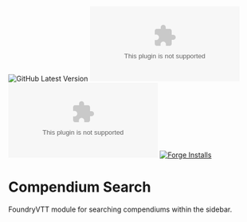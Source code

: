 ![GitHub Latest Version](https://img.shields.io/github/v/release/Aedif/compendium-search?sort=semver)
![GitHub Latest Release](https://img.shields.io/github/downloads/Aedif/compendium-search/latest/aedifs-compendium-search.zip)
![GitHub All Releases](https://img.shields.io/github/downloads/Aedif/token-sounds/aedifs-compendium-search.zip)
[![Forge Installs](https://img.shields.io/badge/dynamic/json?label=Forge%20Installs&query=package.installs&suffix=%25&url=https%3A%2F%2Fforge-vtt.com%2Fapi%2Fbazaar%2Fpackage%2Faedifs-compendium-search)](https://forge-vtt.com/bazaar#package=aedifs-compendium-search)

# Compendium Search

FoundryVTT module for searching compendiums within the sidebar.
